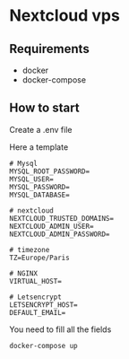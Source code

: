 # Nextcloud vps

## Requirements

- docker
- docker-compose

## How to start

Create a .env file

Here a template
```
# Mysql
MYSQL_ROOT_PASSWORD=
MYSQL_USER=
MYSQL_PASSWORD=
MYSQL_DATABASE=

# nextcloud
NEXTCLOUD_TRUSTED_DOMAINS=
NEXTCLOUD_ADMIN_USER=
NEXTCLOUD_ADMIN_PASSWORD=

# timezone
TZ=Europe/Paris

# NGINX
VIRTUAL_HOST=

# Letsencrypt
LETSENCRYPT_HOST=
DEFAULT_EMAIL=
```

You need to fill all the fields

```bash
docker-compose up
```
